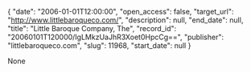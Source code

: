 {
  "date": "2006-01-01T12:00:00", 
  "open_access": false, 
  "target_url": "http://www.littlebaroqueco.com/", 
  "description": null, 
  "end_date": null, 
  "title": "Little Baroque Company, The", 
  "record_id": "20060101T120000/IgLMkzUaJhR3Xoet0HpcCg==", 
  "publisher": "littlebaroqueco.com", 
  "slug": 11968, 
  "start_date": null
}

None